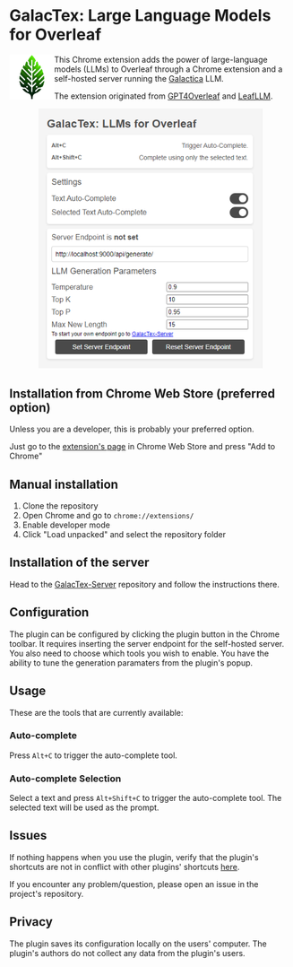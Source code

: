 # GalacTex: Large Language Models for Overleaf

<img src="./popup/GalacTex.png" alt="GalacTex popup" width="80" align="left"/>

This Chrome extension adds the power of large-language models (LLMs) to Overleaf through a Chrome extension and a self-hosted server running the [Galactica](https://github.com/paperswithcode/galai) LLM.

The extension originated from [GPT4Overleaf](https://github.com/e3ntity/gpt4overleaf) and [LeafLLM](https://github.com/bThink-BGU/LeafLLM).

<p align="center">
  <img src="./popup/GalacTex-popup.png" alt="GalacTex popup" width="400"/>
</p>

## Installation from Chrome Web Store (preferred option)
Unless you are a developer, this is probably your preferred option.

Just go to the [extension's page](https://chromewebstore.google.com/detail/galactex/mkkbiefcllablljdpkmcgmjkikobemjb) in Chrome Web Store and press "Add to Chrome"

## Manual installation
1. Clone the repository
2. Open Chrome and go to `chrome://extensions/`
3. Enable developer mode
4. Click "Load unpacked" and select the repository folder

## Installation of the server
Head to the [GalacTex-Server](https://github.com/WissamAntoun/GalacTex-Server) repository and follow the instructions there.

## Configuration
The plugin can be configured by clicking the plugin button in the Chrome toolbar. It requires inserting the server endpoint for the self-hosted server. You also need to choose which tools you wish to enable. You have the ability to tune the generation paramaters from the plugin's popup.

## Usage
These are the tools that are currently available:

### Auto-complete
Press `Alt+C` to trigger the auto-complete tool.

### Auto-complete Selection
Select a text and press `Alt+Shift+C` to trigger the auto-complete tool. The selected text will be used as the prompt.

## Issues
If nothing happens when you use the plugin, verify that the plugin's shortcuts are not in conflict with other plugins' shortcuts [here](chrome://extensions/shortcuts).

If you encounter any problem/question, please open an issue in the project's repository.

## Privacy
The plugin saves its configuration locally on the users' computer. The plugin's authors do not collect any data from the plugin's users.